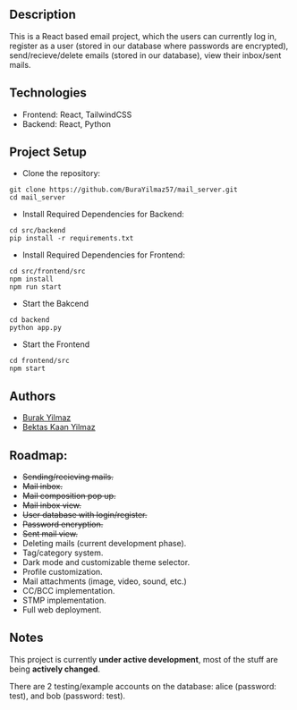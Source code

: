 ## Description
This is a React based email project, which the users can currently log in, register as a user (stored in our database where passwords are encrypted), send/recieve/delete emails (stored in our database), view their inbox/sent mails.

## Technologies
- Frontend: React, TailwindCSS
- Backend: React, Python


## Project Setup

- Clone the repository:
```
git clone https://github.com/BuraYilmaz57/mail_server.git
cd mail_server
```

- Install Required Dependencies for Backend:
```
cd src/backend
pip install -r requirements.txt
```

- Install Required Dependencies for Frontend:
```
cd src/frontend/src
npm install
npm run start
```

- Start the Bakcend
```
cd backend
python app.py
```

- Start the Frontend
```
cd frontend/src
npm start
```

## Authors
- [Burak Yilmaz](https://github.com/BuraYilmaz57)
- [Bektas Kaan Yilmaz](https://github.com/ybektaskaan)

## Roadmap:
- ~~Sending/recieving mails.~~
- ~~Mail inbox.~~
- ~~Mail composition pop up.~~
- ~~Mail inbox view.~~
- ~~User database with login/register.~~
- ~~Password encryption.~~
- ~~Sent mail view.~~
- Deleting mails (current development phase).
- Tag/category system.
- Dark mode and customizable theme selector.
- Profile customization.
- Mail attachments (image, video, sound, etc.)
- CC/BCC implementation.
- STMP implementation.
- Full web deployment.


## Notes
This project is currently **under active development**, most of the stuff are being **actively changed**.

There are 2 testing/example accounts on the database: alice (password: test), and bob (password: test).
